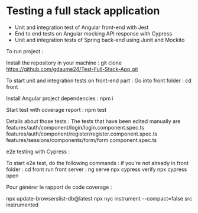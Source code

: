 # Testing a full stack application
* Unit and integration test of Angular front-end with Jest
* End to end tests on Angular mocking API response with Cypress
* Unit and integration tests of Spring back-end using Junit and Mockito

To run project :

Install the repository in your machine :
git clone https://github.com/gdaume24/Test-Full-Stack-App.git

To start unit and integration tests on front-end part :
Go into front folder :
cd front

Install Angular project dependencies :
npm i

Start test with coverage report :
npm test

Details about those tests :
The tests that have been edited manually are features/auth/component/login/login.component.spec.ts
                                             features/auth/component/register/register.component.spec.ts
                                             features/sessions/components/form/form.component.spec.ts


e2e testing with Cypress :

To start e2e test, do the following commands :
if you're not already in front folder :
cd front
run front server : ng serve
npx cypress verify
npx cypress open

Pour générer le rapport de code coverage :

npx update-browserslist-db@latest
npx nyc instrument --compact=false src instrumented 
